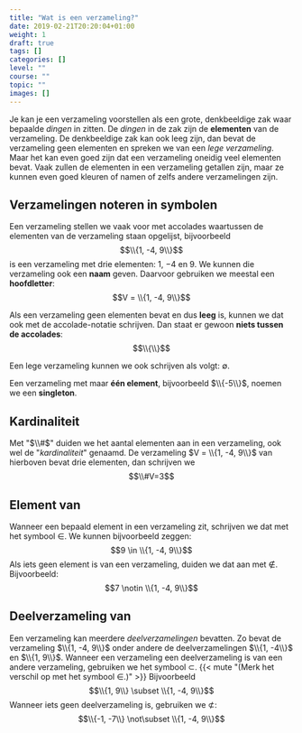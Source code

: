 ```yaml
---
title: "Wat is een verzameling?"
date: 2019-02-21T20:20:04+01:00
weight: 1
draft: true
tags: []
categories: []
level: ""
course: ""
topic: ""
images: []
---
```


Je kan je een verzameling voorstellen als een grote, denkbeeldige zak waar bepaalde _dingen_ in zitten. De _dingen_ in de zak zijn de **elementen** van de verzameling. De denkbeeldige zak kan ook leeg zijn, dan bevat de verzameling geen elementen en spreken we van een _lege verzameling_. Maar het kan even goed zijn dat een verzameling oneidig veel elementen bevat. Vaak zullen de elementen in een verzameling getallen zijn, maar ze kunnen even goed kleuren of namen of zelfs andere verzamelingen zijn.

## Verzamelingen noteren in symbolen

Een verzameling stellen we vaak voor met accolades waartussen de elementen van de verzameling staan opgelijst, bijvoorbeeld
$$\\{1, -4, 9\\}$$
is een verzameling met drie elementen: $1$, $-4$ en $9$.
We kunnen die verzameling ook een **naam** geven. Daarvoor gebruiken we meestal een **hoofdletter**:
$$V = \\{1, -4, 9\\}$$

Als een verzameling geen elementen bevat en dus **leeg** is, kunnen we dat ook met de accolade-notatie schrijven. Dan staat er gewoon **niets tussen de accolades**:
$$\\{\\}$$

Een lege verzameling kunnen we ook schrijven als volgt: $\emptyset$.

Een verzameling met maar **één element**, bijvoorbeeld $\\{-5\\}$, noemen we een **singleton**.

## Kardinaliteit

Met "$\\#$" duiden we het aantal elementen aan in een verzameling, ook wel de "_kardinaliteit_" genaamd. De verzameling $V = \\{1, -4, 9\\}$ van hierboven bevat drie elementen, dan schrijven we
$$\\#V=3$$

## Element van

Wanneer een bepaald element in een verzameling zit, schrijven we dat met het symbool
$\in$. We kunnen bijvoorbeeld zeggen:
$$9 \in \\{1, -4, 9\\}$$
Als iets geen element is van een verzameling, duiden we dat aan met $\notin$. Bijvoorbeeld:
$$7 \notin \\{1, -4, 9\\}$$

## Deelverzameling van

Een verzameling kan meerdere _deelverzamelingen_ bevatten. Zo bevat de verzameling $\\{1, -4, 9\\}$ onder andere de deelverzamelingen $\\{1, -4\\}$ en $\\{1, 9\\}$. Wanneer een verzameling een deelverzameling is van een andere verzameling, gebruiken we het symbool $\subset$.
{{< mute "(Merk het verschil op met het symbool $\in$.)" >}}
Bijvoorbeeld
$$\\{1, 9\\} \subset \\{1, -4, 9\\}$$
Wanneer iets geen deelverzameling is, gebruiken we $\not\subset$:
$$\\{-1, -7\\} \not\subset \\{1, -4, 9\\}$$
